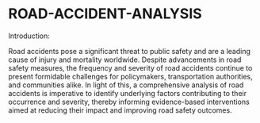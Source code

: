# ROAD-ACCIDENT-ANALYSIS
Introduction:

Road accidents pose a significant threat to public safety and are a leading cause of injury and mortality worldwide. Despite advancements in road safety measures, the frequency and severity of road accidents continue to present formidable challenges for policymakers, transportation authorities, and communities alike. In light of this, a comprehensive analysis of road accidents is imperative to identify underlying factors contributing to their occurrence and severity, thereby informing evidence-based interventions aimed at reducing their impact and improving road safety outcomes.
